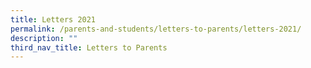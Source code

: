 ```yaml
---
title: Letters 2021
permalink: /parents-and-students/letters-to-parents/letters-2021/
description: ""
third_nav_title: Letters to Parents
---
```

